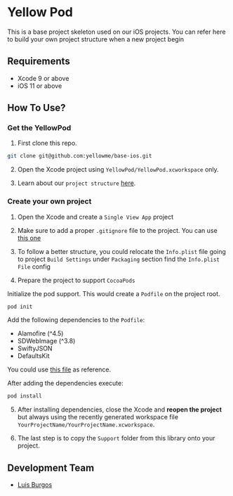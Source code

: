 # Yellow Pod

This is a base project skeleton used on our iOS projects. You can refer here to build your own project structure when a new project begin

## Requirements

* Xcode 9 or above
* iOS 11 or above

## How To Use?

### Get the YellowPod

1. First clone this repo.

``` bash
git clone git@github.com:yellowme/base-ios.git
```

2. Open the Xcode project using `YellowPod/YellowPod.xcworkspace` only.

3. Learn about our `project structure` [here](./YellowPod/README.md).

### Create your own project

1. Open the Xcode and create a `Single View App` project

2. Make sure to add a proper `.gitignore` file to the project. You can use [this one](./YellowPod/.gitignore)

3. To follow a better structure, you could relocate the `Info.plist` file going to project `Build Settings` under `Packaging` section find the `Info.plist File` config

4. Prepare the project to support `CocoaPods`

Initialize the pod support. This would create a `Podfile` on the project root.

``` bash
pod init
```

Add the following dependencies to the `Podfile`:

* Alamofire (^4.5)
* SDWebImage (^3.8)
* SwiftyJSON
* DefaultsKit

You could use [this file](./YellowPod/Podfile) as reference.

After adding the dependencies execute:

``` bash
pod install
```

5. After installing dependencies, close the Xcode and **reopen the project** but always using the recently generated workspace file `YourProjectName/YourProjectName.xcworkspace`.

6. The last step is to copy the `Support` folder from this library onto your project.

## Development Team

* [Luis Burgos](https://github.com/LuisBurgos)